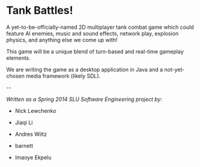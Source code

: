 Tank Battles!
=============

A yet-to-be-officially-named 2D multiplayer tank combat game which could feature
AI enemies,
music and sound effects,
network play,
explosion physics,
and anything else we come up with!

This game will be a unique blend of turn-based and real-time gameplay elements.

We are writing the game as a desktop application in Java and
a not-yet-chosen media framework (likely SDL).

--

*Written as a Spring 2014 SLU Software Engineering project by:*

* Nick Lewchenko

* Jiaqi Li

* Andres Wiltz

* barnett

* Imaoye Ekpelu

